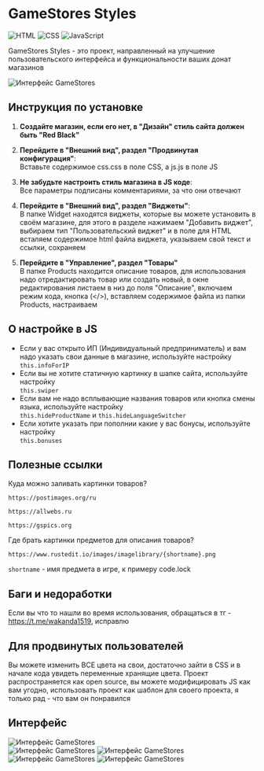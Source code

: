 # GameStores Styles

![HTML](https://img.shields.io/badge/HTML-5-orange) ![CSS](https://img.shields.io/badge/CSS-3-blue) ![JavaScript](https://img.shields.io/badge/JavaScript-ES6-yellow)

GameStores Styles - это проект, направленный на улучшение пользовательского интерфейса и функциональности ваших донат магазинов

![Интерфейс GameStores](https://i.postimg.cc/GpCRbDFt/1111111.png)   

## Инструкция по установке

1. **Создайте магазин, если его нет, в "Дизайн" стиль сайта должен быть "Red Black"**
2. **Перейдите в "Внешний вид", раздел "Продвинутая конфигурация"**:   
   Вставьте содержимое css.css в поле CSS, а js.js в поле JS
3. **Не забудьте настроить стиль магазина в JS коде**:   
   Все параметры подписаны комментариями, за что они отвечают
5. **Перейдите в "Внешний вид", раздел "Виджеты"**:   
   В папке Widget находятся виджеты, которые вы можете установить в своём магазине, для этого в разделе нажимаем "Добавить виджет", выбираем тип "Пользовательский виджет" и в поле для HTML всталяем содержимое html файла виджета, указываем свой текст и ссылки, сохраняем

6. **Перейдите в "Управление", раздел "Товары"**   
   В папке Products находится описание товаров, для использования надо отредактировать товар или создать новый, в окне редактирования листаем в низ до поля "Описание", включаем режим кода, кнопка (</>), вставляем содержимое файла из папки Products, настраиваем

## О настройке в JS
- Если у вас открыто ИП (Индивидуальный предприниматель) и вам надо указать свои данные в магазине, используйте настройку   
`this.infoForIP`
- Если вы не хотите статичную картинку в шапке сайта, используйте настройку   
`this.swiper`
- Если вам не надо всплывающие названия товаров или кнопка смены языка, используйте настройку   
`this.hideProductName` и `this.hideLanguageSwitcher`
- Если хотите указать при пополнии какие у вас бонусы, используйте настройку   
`this.bonuses`

## Полезные ссылки
Куда можно заливать картинки товаров?
```url
https://postimages.org/ru
```
```url
https://allwebs.ru
```
```url
https://gspics.org
```
Где брать картинки предметов для описания товаров?
```url
https://www.rustedit.io/images/imagelibrary/{shortname}.png
```
`shortname` - имя предмета в игре, к примеру code.lock

## Баги и недоработки
Если вы что то нашли во время использования, обращаться в тг - https://t.me/wakanda1519, исправлю

## Для продвинутых пользователей
Вы можете изменить ВСЕ цвета на свои, достаточно зайти в CSS и в начале кода увидеть переменные хранящие цвета. Проект распространяется как open source, вы можете модифицировать JS как вам угодно, использовать проект как шаблон для своего проекта, я только рад - что вам он понравился

## Интерфейс

![Интерфейс GameStores](https://i.postimg.cc/9MzJKWxb/5.png)   
![Интерфейс GameStores](https://i.postimg.cc/GtKNnMFJ/6.png) 
![Интерфейс GameStores](https://i.postimg.cc/bw8L80Cs/7.png)
![Интерфейс GameStores](https://i.postimg.cc/VL0B80s3/1.png)
![Интерфейс GameStores](https://i.postimg.cc/Vvxt64s2/4.png)
